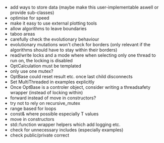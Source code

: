 - add ways to store data (maybe make this user-implementable aswell or provide sub-classes)
- optimise for speed  
- make it easy to use external plotting tools  
- allow algorithms to leave boundaries  
- taboo areas  
- carefully check the evolutionary behaviour  
- evolutionary mutations won't check for borders (only relevant if the algorithms should have to stay within their borders)  
- read/write locks and a mode where when selecting only one thread to run on, the locking is disabled
- OptCalculation must be templated
- only use one mutex?
- OptBase could reset result etc. once last child disconnects
- Set MultiThreaded in examples explicitly
- Once OptBase is a controler object, consider writing a threadsafety wrapper (instead of locking within)
- forward instead of move in constructors?
- try not to rely on recursive_mutex
- range based for loops
- const& where possible especially T values
- move in constructors
- std::function wrapper helpers which add logging etc.
- check for unnecessary includes (especially examples)
- check public/private correct
